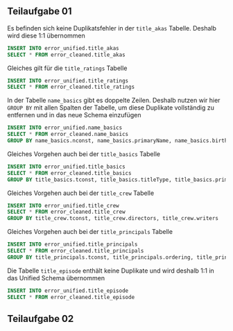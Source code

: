 
## Teilaufgabe 01

Es befinden sich keine Duplikatsfehler in der `title_akas` Tabelle. Deshalb wird diese 1:1 übernommen
```sql
INSERT INTO error_unified.title_akas
SELECT * FROM error_cleaned.title_akas
```

Gleiches gilt für die `title_ratings` Tabelle
```sql
INSERT INTO error_unified.title_ratings
SELECT * FROM error_cleaned.title_ratings
```

In der Tabelle `name_basics` gibt es doppelte Zeilen. Deshalb nutzen wir hier `GROUP BY` mit allen Spalten der Tabelle, um diese Duplikate vollständig zu entfernen und in das neue Schema einzufügen
```sql
INSERT INTO error_unified.name_basics
SELECT * FROM error_cleaned.name_basics
GROUP BY name_basics.nconst, name_basics.primaryName, name_basics.birthYear, name_basics.deathYear, name_basics.primaryProfession, name_basics.knownForTitles 
```

Gleiches Vorgehen auch bei der `title_basics` Tabelle
```sql
INSERT INTO error_unified.title_basics
SELECT * FROM error_cleaned.title_basics
GROUP BY title_basics.tconst, title_basics.titleType, title_basics.primaryTitle, title_basics.originalTitle, title_basics.isAdult, title_basics.startYear, title_basics.endYear, title_basics.runtimeMinutes, title_basics.genres 
```

Gleiches Vorgehen auch bei der `title_crew` Tabelle
```sql
INSERT INTO error_unified.title_crew
SELECT * FROM error_cleaned.title_crew
GROUP BY title_crew.tconst, title_crew.directors, title_crew.writers 
```

Gleiches Vorgehen auch bei der `title_principals` Tabelle
```sql
INSERT INTO error_unified.title_principals
SELECT * FROM error_cleaned.title_principals
GROUP BY title_principals.tconst, title_principals.ordering, title_principals.nconst, title_principals.category, title_principals.job, title_principals.characters
```

Die Tabelle `title_episode` enthält keine Duplikate und wird deshalb 1:1 in das Unified Schema übernommen
```sql
INSERT INTO error_unified.title_episode
SELECT * FROM error_cleaned.title_episode
```

## Teilaufgabe 02
